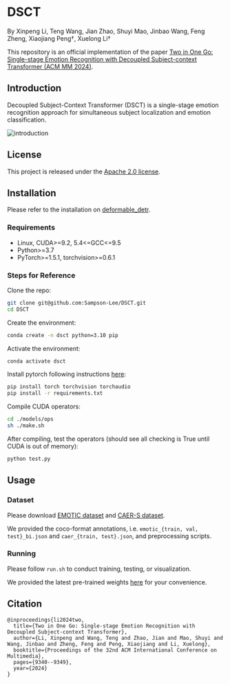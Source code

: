 # DSCT
By Xinpeng Li, Teng Wang, Jian Zhao, Shuyi Mao, Jinbao Wang, Feng Zheng, Xiaojiang Peng†, Xuelong Li†

This repository is an official implementation of the paper [Two in One Go: Single-stage Emotion Recognition with Decoupled Subject-context Transformer (ACM MM 2024)](https://arxiv.org/abs/2404.17205).


## Introduction
Decoupled  Subject-Context Transformer (DSCT) is a single-stage emotion recognition approach for simultaneous subject localization and
emotion classification. 

![introduction](./imgs/intro.jpg)

<!-- Abstract. Emotion recognition aims to discern the emotional state of subjects within an image, relying on subject-centric and contextual visual cues. Current approaches typically follow a two-stage pipeline: first
localize subjects by off-the-shelf detectors, then perform emotion classification through the late fusion of subject and context features. However, the complicated paradigm suffers from disjoint training stages and limited fine-grained interaction between subject-context
elements. To address the challenge, we present a single-stage emotion recognition approach, employing a Decoupled Subject-Context Transformer (DSCT), for simultaneous subject localization and
emotion classification. Rather than compartmentalizing training stages, we jointly leverage box and emotion signals as supervision to enrich subject-centric feature learning. Furthermore, we introduce DSCT to facilitate interactions between fine-grained subjectcontext
cues in a “decouple-then-fuse” manner. The decoupled
query tokens—subject queries and context queries—gradually intertwine across layers within DSCT, during which spatial and semantic relations are exploited and aggregated. We evaluate our single-stage framework on two widely used context-aware emotion recognition datasets, CAER-S and EMOTIC. Our approach surpasses two-stage alternatives with fewer parameter numbers, achieving a 3.39% accuracy
improvement and a 6.46% average precision gain on CAER-S
and EMOTIC datasets, respectively. -->

## License

This project is released under the [Apache 2.0 license](./LICENSE).


## Installation
Please refer to the installation on [deformable_detr](https://github.com/fundamentalvision/Deformable-DETR).

### Requirements

* Linux, CUDA>=9.2, 5.4<=GCC<=9.5
* Python>=3.7
* PyTorch>=1.5.1, torchvision>=0.6.1

### Steps for Reference
Clone the repo:
```bash
git clone git@github.com:Sampson-Lee/DSCT.git
cd DSCT
```

Create the environment:
```bash
conda create -n dsct python=3.10 pip
```
Activate the environment:
```bash
conda activate dsct 
```
Install pytorch following instructions [here](https://pytorch.org/):
```bash
pip install torch torchvision torchaudio
pip install -r requirements.txt
```

Compile CUDA operators:
```bash
cd ./models/ops
sh ./make.sh
```
After compiling, test the operators (should see all checking is True until CUDA is out of memory):
```bash
python test.py
```    

## Usage

### Dataset
Please download [EMOTIC dataset](https://github.com/rkosti/emotic) and [CAER-S dataset](https://caer-dataset.github.io/). 

We provided the coco-format annotations, i.e. `emotic_{train, val, test}_bi.json` and `caer_{train, test}.json`, and preprocessing scripts.

### Running
Please follow `run.sh` to conduct training, testing, or visualization. 

We provided the latest pre-trained weights [here]() for your convenience.


## Citation
```
@inproceedings{li2024two,
  title={Two in One Go: Single-stage Emotion Recognition with Decoupled Subject-context Transformer},
  author={Li, Xinpeng and Wang, Teng and Zhao, Jian and Mao, Shuyi and Wang, Jinbao and Zheng, Feng and Peng, Xiaojiang and Li, Xuelong},
  booktitle={Proceedings of the 32nd ACM International Conference on Multimedia},
  pages={9340--9349},
  year={2024}
}
```
